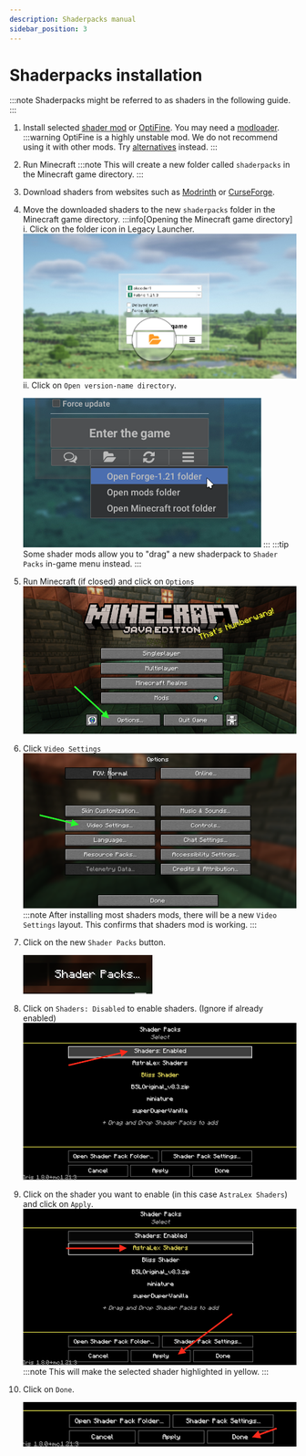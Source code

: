 ```yaml
---
description: Shaderpacks manual
sidebar_position: 3
---
```


# Shaderpacks installation

:::note
Shaderpacks might be referred to as shaders in the following guide.
:::

1. Install selected [shader mod](./optifine-alternatives.md#shaders) or [OptiFine](../mods/optifine.md). You may need a [modloader](/tags/modloader).
   :::warning
   OptiFine is a highly unstable mod. We do not recommend using it with other mods. Try [alternatives](./optifine-alternatives.md#shaders) instead.
   :::
2. Run Minecraft
   :::note
   This will create a new folder called `shaderpacks` in the Minecraft game directory.
   :::
3. Download shaders from websites such as [Modrinth](https://modrinth.com/shaders) or [CurseForge](https://www.curseforge.com/minecraft/search?class=shaders).
4. Move the downloaded shaders to the new `shaderpacks` folder in the Minecraft game directory.
   :::info[Opening the Minecraft game directory]
   i. Click on the folder icon in Legacy Launcher.
      ![Folder icon](./img/folder-button.png)
   ii. Click on `Open version-name directory`.
   
      ![Open version directory](../mods/img/mods_openclientdir.png)
   :::
   :::tip
   Some shader mods allow you to "drag" a new shaderpack to `Shader Packs` in-game menu instead.
   :::
6. Run Minecraft (if closed) and click on `Options`
   ![Options](./img/mc-options.png)
7. Click `Video Settings`
   ![Video Settings](./img/vid-settings.png)
   :::note
   After installing most shaders mods, there will be a new `Video Settings` layout. This confirms that shaders mod is working.
   :::
8. Click on the new `Shader Packs` button.
   
   ![Shader Packs button](./img/shaderpacks-button.png)
10. Click on `Shaders: Disabled` to enable shaders. (Ignore if already enabled)
    ![Enable shaders](./img/enable-shaders.png)
11. Click on the shader you want to enable (in this case `AstraLex Shaders`) and click on `Apply`.
    ![AstraLex Shaders enable](./img/shaders-enabled.png)
    :::note
    This will make the selected shader highlighted in yellow.
    :::
12. Click on `Done`.
    
    ![Done button](./img/done-iris.png)
